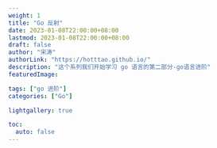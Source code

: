 ```yaml
---
weight: 1
title: "Go 反射"
date: 2023-01-08T22:00:00+08:00
lastmod: 2023-01-08T22:00:00+08:00
draft: false
author: "宋涛"
authorLink: "https://hotttao.github.io/"
description: "这个系列我们开始学习 go 语言的第二部分-go语言进阶"
featuredImage: 

tags: ["go 进阶"]
categories: ["Go"]

lightgallery: true

toc:
  auto: false
---
```


<!-- more -->